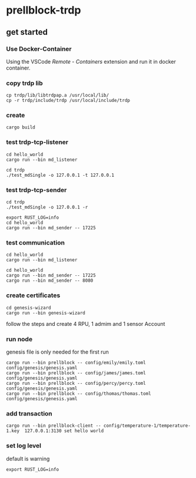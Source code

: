 # prellblock-trdp

## get started

### Use Docker-Container

Using the VSCode *Remote - Containers* extension and run it in docker container.

### copy trdp lib

```
cp trdp/lib/libtrdpap.a /usr/local/lib/
cp -r trdp/include/trdp /usr/local/include/trdp
```

### create
```
cargo build
```


### test trdp-tcp-listener
```
cd hello_world
cargo run --bin md_listener
```
```
cd trdp
./test_mdSingle -o 127.0.0.1 -t 127.0.0.1
```


### test trdp-tcp-sender

```
cd trdp
./test_mdSingle -o 127.0.0.1 -r
```

```
export RUST_LOG=info
cd hello_world
cargo run --bin md_sender -- 17225
```

### test communication
```
cd hello_world
cargo run --bin md_listener
```
```
cd hello_world
cargo run --bin md_sender -- 17225
cargo run --bin md_sender -- 8080
```



### create certificates
```
cd genesis-wizard
cargo run --bin genesis-wizard
```
follow the steps and create 4 RPU, 1 admim and 1 sensor Account



### run node
genesis file is only needed for the first run
```
cargo run --bin prellblock -- config/emily/emily.toml config/genesis/genesis.yaml
cargo run --bin prellblock -- config/james/james.toml config/genesis/genesis.yaml
cargo run --bin prellblock -- config/percy/percy.toml config/genesis/genesis.yaml
cargo run --bin prellblock -- config/thomas/thomas.toml config/genesis/genesis.yaml
```


### add transaction
```
cargo run --bin prellblock-client -- config/temperature-1/temperature-1.key  127.0.0.1:3130 set hello world
```

### set log level
default is warning
```
export RUST_LOG=info
```
